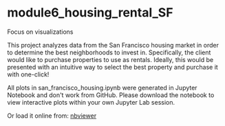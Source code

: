 # module6_housing_rental_SF
Focus on visualizations

This project analyzes data from the San Francisco housing market in order to determine the best neighborhoods to invest in. Specifically, the client would like to purchase properties to use as rentals. Ideally, this would be presented with an intuitive way to select the best property and purchase it with one-click!

All plots in san_francisco_housing.ipynb were generated in Jupyter Notebook and don't work from GitHub. Please download the notebook to view interactive plots within your own Jupyter Lab session.

Or load it online from: [nbviewer](https://nbviewer.org/github/rafi-n/module6_housing_rental_SF/blob/main/san_francisco_housing.ipynb)
